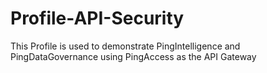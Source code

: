 # Profile-API-Security
This Profile is used to demonstrate PingIntelligence and PingDataGovernance using PingAccess as the API Gateway
